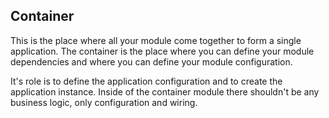## Container

This is the place where all your module come together to form a single application.
The container is the place where you can define your module dependencies and where you can define your module configuration.

It's role is to define the application configuration and to create the application instance.
Inside of the container module there shouldn't be any business logic, only configuration and wiring.